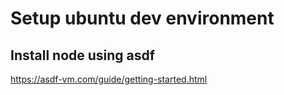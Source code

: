 # Setup ubuntu dev environment

## Install node using asdf

https://asdf-vm.com/guide/getting-started.html
